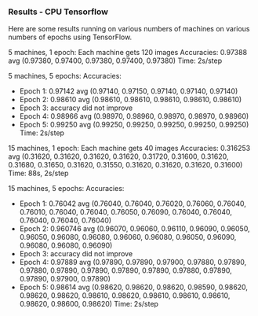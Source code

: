 ### Results - CPU Tensorflow
Here are some results running on various numbers of machines on various numbers of epochs using TensorFlow.

5 machines, 1 epoch:
Each machine gets 120 images
Accuracies: 0.97388 avg (0.97380, 0.97400, 0.97380, 0.97400, 0.97380)
Time: 2s/step

5 machines, 5 epochs:
Accuracies: 
- Epoch 1: 0.97142 avg (0.97140, 0.97150, 0.97140, 0.97140, 0.97140)
- Epoch 2: 0.98610 avg (0.98610, 0.98610, 0.98610, 0.98610, 0.98610)
- Epoch 3: accuracy did not improve
- Epoch 4: 0.98966 avg (0.98970, 0.98960, 0.98970, 0.98970, 0.98960)
- Epoch 5: 0.99250 avg (0.99250, 0.99250, 0.99250, 0.99250, 0.99250)
Time: 2s/step

15 machines, 1 epoch:
Each machine gets 40 images
Accuracies: 0.316253 avg (0.31620, 0.31620, 0.31620, 0.31620, 0.31720, 0.31600, 0.31620, 0.31680, 0.31650, 0.31620, 0.31550, 0.31620, 0.31620, 0.31620, 0.31600)
Time: 88s, 2s/step

15 machines, 5 epochs:
Accuracies:
- Epoch 1: 0.76042 avg (0.76040, 0.76040, 0.76020, 0.76060, 0.76040, 0.76010, 0.76040, 0.76040, 0.76050, 0.76090, 0.76040, 0.76040, 0.76040, 0.76040, 0.76040)
- Epoch 2: 0.960746 avg (0.96070, 0.96060, 0.96110, 0.96090, 0.96050, 0.96050, 0.96080, 0.96080, 0.96060, 0.96080, 0.96050, 0.96090, 0.96080, 0.96080, 0.96090)
- Epoch 3: accuracy did not improve
- Epoch 4: 0.97889 avg (0.97890, 0.97890, 0.97900, 0.97880, 0.97890, 0.97880, 0.97890, 0.97890, 0.97890, 0.97890, 0.97880, 0.97890, 0.97890, 0.97900, 0.97890)
- Epoch 5: 0.98614 avg (0.98620, 0.98620, 0.98620, 0.98590, 0.98620, 0.98620, 0.98620, 0.98610, 0.98620, 0.98610, 0.98610, 0.98610, 0.98620, 0.98600, 0.98620)
Time: 2s/step

